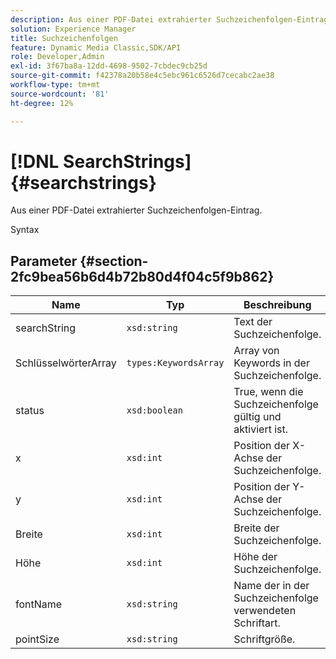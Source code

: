 ```yaml
---
description: Aus einer PDF-Datei extrahierter Suchzeichenfolgen-Eintrag.
solution: Experience Manager
title: Suchzeichenfolgen
feature: Dynamic Media Classic,SDK/API
role: Developer,Admin
exl-id: 3f67ba8a-12dd-4698-9502-7cbdec9cb25d
source-git-commit: f42378a20b58e4c5ebc961c6526d7cecabc2ae38
workflow-type: tm+mt
source-wordcount: '81'
ht-degree: 12%

---
```


# [!DNL SearchStrings]{#searchstrings}

Aus einer PDF-Datei extrahierter Suchzeichenfolgen-Eintrag.

Syntax

## Parameter {#section-2fc9bea56b6d4b72b80d4f04c5f9b862}

| Name | Typ | Beschreibung |
|---|---|---|
| searchString | `xsd:string` | Text der Suchzeichenfolge. |
| SchlüsselwörterArray | `types:KeywordsArray` | Array von Keywords in der Suchzeichenfolge. |
| status | `xsd:boolean` | True, wenn die Suchzeichenfolge gültig und aktiviert ist. |
| x | `xsd:int` | Position der X-Achse der Suchzeichenfolge. |
| y | `xsd:int` | Position der Y-Achse der Suchzeichenfolge. |
| Breite | `xsd:int` | Breite der Suchzeichenfolge. |
| Höhe | `xsd:int` | Höhe der Suchzeichenfolge. |
| fontName | `xsd:string` | Name der in der Suchzeichenfolge verwendeten Schriftart. |
| pointSize | `xsd:string` | Schriftgröße. |
